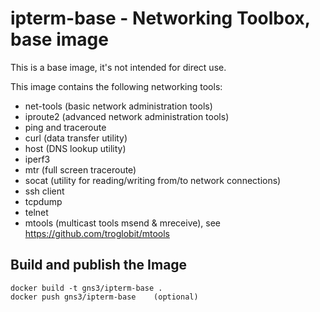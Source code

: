 # ipterm-base - Networking Toolbox, base image

This is a base image, it's not intended for direct use.

This image contains the following networking tools:

- net-tools (basic network administration tools)
- iproute2 (advanced network administration tools)
- ping and traceroute
- curl (data transfer utility)
- host (DNS lookup utility)
- iperf3
- mtr (full screen traceroute)
- socat (utility for reading/writing from/to network connections)
- ssh client
- tcpdump
- telnet
- mtools (multicast tools msend & mreceive),
  see https://github.com/troglobit/mtools

## Build and publish the Image

```
docker build -t gns3/ipterm-base .
docker push gns3/ipterm-base    (optional)
```
